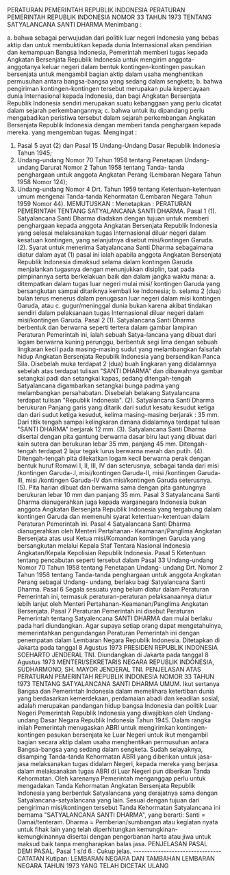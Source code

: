  PERATURAN PEMERINTAH REPUBLIK INDONESIA PERATURAN PEMERINTAH REPUBLIK INDONESIA NOMOR 33 TAHUN 1973 TENTANG SATYALANCANA SANTI DHARMA
Menimbang :

a. bahwa sebagai perwujudan dari politik luar negeri Indonesia yang bebas aktip dan untuk membuktikan kepada dunia Internasional akan pendirian dan kemampuan Bangsa Indonesia, Pemerintah memberi tugas kepada Angkatan Bersenjata Republik Indonesia untuk mengirim anggota- anggotanya keluar negeri dalam bentuk kontingen-kontingen pasukan bersenjata untuk mengambil bagian aktip dalam usaha menghentikan permusuhan antara bangsa-bangsa yang sedang dalam sengketa;
b. bahwa pengiriman kontingen-kontingen tersebut merupakan pula kepercayaan dunia Internasional kepada Indonesia, dan bagi Angkatan Bersenjata Republik Indonesia sendiri merupakan suatu kebanggaan yang perlu dicatat dalam sejarah perkembangannya;
c. bahwa untuk itu dipandang perlu mengabadikan peristiwa tersebut dalam sejarah perkembangan Angkatan Bersenjata Republik Indonesia dengan memberi tanda penghargaan kepada mereka. yang mengemban tugas.
Mengingat :

1. Pasal 5 ayat (2) dan Pasal 15 Undang-Undang Dasar Republik Indonesia Tahun 1945;
2. Undang-undang Nomor 70 Tahun 1958 tentang Penetapan Undang-undang Darurat Nomor 2 Tahun 1958 tentang Tanda- tanda penghargaan untuk anggota Angkatan Perang (Lembaran Negara Tahun 1958 Nomor 124);
3. Undang-undang Nomor 4 Drt. Tahun 1959 tentang Ketentuan-ketentuan umum mengenai Tanda-tanda Kehormatan (Lembaran Negara Tahun 1959 Nomor 44).
MEMUTUSKAN :
 Menetapkan : PERATURAN PEMERINTAH TENTANG SATYALANCANA SANTI DHARMA.
Pasal 1
(1). Satyalancana Santi Dharma diadakan dengan tujuan untuk memberi penghargaan kepada anggota Angkatan Bersenjata Republik Indonesia yang selesai melaksanakan tugas Internasional diluar negeri dalam kesatuan kontingen, yang selanjutnya disebut misi/kontingen Garuda.
(2). Syarat untuk menerima Satyalancana Santi Dharma sebagaimana diatur dalam ayat (1) pasal ini ialah apabila anggota Angkatan Bersenjata Republik Indonesia dimaksud selama dalam kontingen Garuda menjalankan tugasnya dengan menunjukkan disiplin, taat pada pimpinannya serta berkelakuan baik dan dalam jangka waktu mana:
a. ditempatkan dalam tugas luar negeri mulai misi/ kontingen Garuda yang bersangkutan sampai ditariknya kembali ke Indonesia;
b. selama 2 (dua) bulan terus menerus dalam penugasan luar negeri dalam misi kontingen Garuda, atau c. gugur/meninggal dunia bukan karena akibat tindakan sendiri dalam pelaksanaan tugas Internasional diluar negeri dalam misi/kontingen Garuda.
Pasal 2
(1). Satyalancana Santi Dharma berbentuk dan berwarna seperti tertera dalam gambar lampiran Peraturan Pemerintah ini, ialah sebuah Satya-lancana yang dibuat dari logam berwarna kuning perunggu, berbentuk segi lima dengan sebuah lingkaran kecil pada masing-masing sudut yang melambangkan falsafah hidup Angkatan Bersenjata Republik Indonesia yang bersendikan Panca Sila. Disebelah muka terdapat 2 (dua) buah lingkaran yang didalamnya sebelah atas terdapat tulisan "SANTI DHARMA" dan dibawahnya gambar setangkai padi dan setangkai kapas, sedang ditengah-tengah Satyalancana digambarkan setangkai bunga padma yang melambangkan persahabatan. Disebelah belakang Satyalancana terdapat tulisan "Republik Indonesia".
(2). Satyalancana Santi Dharma berukuran Panjang garis yang ditarik dari sudut kesatu kesudut ketiga dan dari sudut ketiga kesudut, kelima masing-masing berjarak : 35 mm. Dari titik tengah sampai kelingkaran dimana didalamnya terdapat tulisan "SANTI DHARMA" berjarak 12 mm.
(3). Satyalancana Santi Dharma disertai dengan pita gantung berwarna dasar biru laut yang dibuat dari kain sutera dan berukuran lebar 35 mm, panjang 45 mm. Ditengah-tengah terdapat 2 lajur tegak lurus berwarna merah dan putih.
(4). Ditengah-tengah pita dilekatkan logam kecil berwarna perak dengan bentuk huruf Romawi I, II, III, IV dan seterusnya, sebagai tanda dari misi /kontingen Garuda-.I, misi/kontingen Garuda-II, misi /kontingen Garuda-III, misi /kontingen Garuda-IV dan misi/kontingen Garuda seterusnya.
(5). Pita harian dibuat dan berwarna sama dengan pita gantungnya berukuran lebar 10 mm dan panjang 35 mm.
Pasal 3
Satyalancana Santi Dharma dianugerahkan juga kepada warganegara Indonesia bukan anggota Angkatan Bersenjata Republik Indonesia yang tergabung dalam kontingen Garuda dan memenuhi syarat ketentuan-ketentuan dalam Peraturan Pemerintah ini.
Pasal 4
Satyalancana Santi Dharma dianugerahkan oleh Menteri Pertahanan- Keamanan/Panglima Angkatan Bersenjata atas usul Ketua misi/Komandan kontingen Garuda yang bersangkutan melalui Kepala Staf Tentara Nasional Indonesia Angkatan/Kepala Kepolisian Republik Indonesia.
Pasal 5
Ketentuan tentang pencabutan seperti tersebut dalam Pasal 33 Undang-undang Nomor 70 Tahun 1958 tentang Penetapan Undang- undang Drt. Nomor 2 Tahun 1958 tentang Tanda-tanda penghargaan untuk anggota Angkatan Perang sebagai Undang- undang, berlaku bagi Satyalancana Santi Dharma.
Pasal 6
Segala sesuatu yang belum diatur dalam Peraturan Pemerintah ini, termasuk peraturan-peraturan pelaksanaannya diatur lebih lanjut oleh Menteri Pertahanan-Keamanan/Panglima Angkatan Bersenjata.
Pasal 7
Peraturan Pemerintah ini disebut Peraturan Pemerintah tentang Satyalencana SANTI DHARMA dan mulai berlaku pada hari diundangkan. Agar supaya setiap orang dapat mengetahuinya, memerintahkan pengundangan Peraturan Pemerintah ini dengan penempatan dalam Lembaran Negara Republik Indonesia. Ditetapkan di Jakarta pada tanggal 8 Agustus 1973 PRESIDEN REPUBLIK INDONESIA SOEHARTO JENDERAL TNI. Diundangkan di Jakarta pada tanggal 8 Agustus 1973 MENTERI/SEKRETARIS NEGARA REPUBLIK INDONESIA, SUDHARMONO, SH. MAYOR JENDERAL TNI. PENJELASAN ATAS PERATURAN PEMERINTAH REPUBLIK INDONESIA NOMOR 33 TAHUN 1973 TENTANG SATYALANCANA SANTI DHARMA UMUM. Ikut sertanya Bangsa dan Pemerintah Indonesia dalam memelihara ketertiban dunia yang berdasarkan kemerdekaan, perdamaian abadi dan keadilan sosial, adalah merupakan pandangan hidup bangsa Indonesia dan politik Luar Negeri Pemerintah Republik Indonesia yang diwajibkan oleh Undang-undang Dasar Negara Republik Indonesia Tahun 1945. Dalam rangka inilah Pemerintah menugaskan ABRI untuk mengirimkan kontingen-kontingen pasukan bersenjata ke Luar Negeri untuk ikut mengambil bagian secara aktip dalam usaha menghentikan permusuhan antara Bangsa-bangsa yang sedang dalam sengketa. Sudah selayaknya, disamping Tanda-tanda Kehormatan ABRI yang diberikan untuk jasa-jasa melaksanakan tugas didalam Negeri, kepada mereka yang berjasa dalam melaksanakan tugas ABRI di Luar Negeri pun diberikan Tanda Kehormatan. Oleh karenanya Pemerintah menganggap perlu untuk mengadakan Tanda Kehormatan Angkatan Bersenjata Republik Indonesia yang berbentuk Satyalancana yang derajatnya sama dengan Satyalancana-satyalancana yang lain. Sesuai dengan tujuan dari pengiriman misi/kontingen tersebut Tanda Kehormatan Satyalancana ini bernama "SATYALANCANA SANTI DHARMA", yang berarti: Santi = Damai/tenteram. Dharma = Pemberian/sumbangan atau kegiatan nyata untuk fihak lain yang telah diperhitungkan kemungkinan-kemungkinannya disertai dengan pengorbanan harta atau jiwa untuk maksud baik tanpa mengharapkan balas jasa. PENJELASAN PASAL DEMI PASAL. Pasal 1 s/d 6 : Cukup jelas. -------------------------------- CATATAN Kutipan: LEMBARAN NEGARA DAN TAMBAHAN LEMBARAN NEGARA TAHUN 1973 YANG TELAH DICETAK ULANG